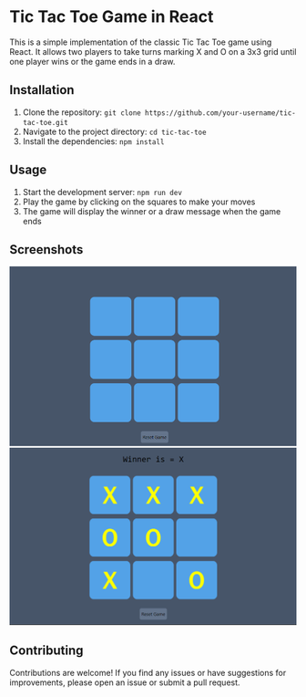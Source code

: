 # Tic Tac Toe Game in React

This is a simple implementation of the classic Tic Tac Toe game using React. It allows two players to take turns marking X and O on a 3x3 grid until one player wins or the game ends in a draw.

## Installation

1. Clone the repository: `git clone https://github.com/your-username/tic-tac-toe.git`
2. Navigate to the project directory: `cd tic-tac-toe`
3. Install the dependencies: `npm install`

## Usage

1. Start the development server: `npm run dev`
2. Play the game by clicking on the squares to make your moves
3. The game will display the winner or a draw message when the game ends

## Screenshots

![img](/src/assets/ss1.png)
![img](/src/assets/ss2.png)

## Contributing

Contributions are welcome! If you find any issues or have suggestions for improvements, please open an issue or submit a pull request.